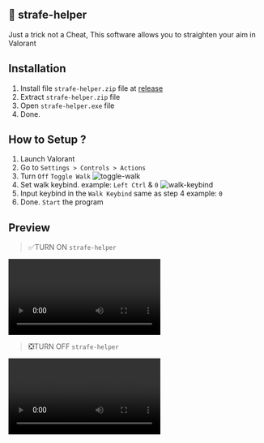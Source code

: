 
## 🎯 strafe-helper

Just a trick not a Cheat, This software allows you to straighten your aim in Valorant

## Installation
1. Install file `strafe-helper.zip` file at [release](https://github.com/pixelwhiz/strafe-helper/releases)
2. Extract `strafe-helper.zip` file
3. Open `strafe-helper.exe` file
4. Done.

## How to Setup ?
1.	Launch Valorant
2.	Go to `Settings > Controls > Actions`
3.	Turn `Off` `Toggle Walk`
      ![toggle-walk](https://github.com/pixelwhiz/strafe-helper/blob/master/assets/ToggleWalk.png)
5.	Set walk keybind. example: `Left Ctrl` & `0`
      ![walk-keybind](https://github.com/pixelwhiz/strafe-helper/blob/master/assets/WalkKeybind.png)
6.	Input keybind  in the `Walk Keybind` same as step 4 example: `0`
6.	Done. `Start` the program

## Preview

> ✅TURN ON `strafe-helper`
<video controls>
  <source src="https://github.com/pixelwhiz/strafe-helper/blob/master/assets/preview1.mp4" type="video/mp4">
  Your browser does not support the video tag.
</video>

> ❎TURN OFF `strafe-helper`
<video controls>
  <source src="https://github.com/pixelwhiz/strafe-helper/blob/master/assets/preview2.mp4" type="video/mp4">
  Your browser does not support the video tag.
</video>
